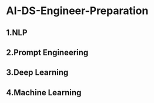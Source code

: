 # AI-DS-Engineer-Preparation

## 1.NLP
## 2.Prompt Engineering

## 3.Deep Learning
## 4.Machine Learning
